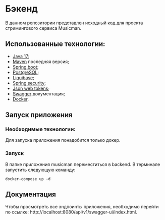 # Бэкенд
В данном репозитории представлен исходный код для проекта стримингового сервиса Musicman.

## Использованные технологии:
- [Java 17](https://www.oracle.com/java/technologies/javase/jdk17-archive-downloads.html);
- [Maven](https://maven.apache.org/download.cgi) последняя версия;
- [Spring boot](https://spring.io/projects/spring-boot);
- [PostgreSQL](https://www.postgresql.org/);
- [Liquibase](https://www.liquibase.org/);
- [Spring security](https://spring.io/projects/spring-security);
- [Json web tokens](https://jwt.io/);
- [Swagger](https://swagger.io/) документация;
- [Docker](https://www.docker.com/).

## Запуск приложения
### Необходимые технологии:
Для запуска приложения понадобится только докер.

### Запуск
В папке приложения musicman переместиться в backend. В терминале запустить следующую команду:
```
docker-compose up -d
```

## Документация
Чтобы просмотреть все эндпоинты приложения, необходимо перейти по ссылке: http://localhost:8080/api/v1/swagger-ui/index.html.